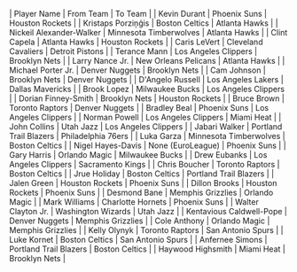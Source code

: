 | Player Name | From Team | To Team |
| Kevin Durant | Phoenix Suns | Houston Rockets |
| Kristaps Porziņģis | Boston Celtics | Atlanta Hawks |
| Nickeil Alexander-Walker | Minnesota Timberwolves | Atlanta Hawks |
| Clint Capela | Atlanta Hawks | Houston Rockets |
| Caris LeVert | Cleveland Cavaliers | Detroit Pistons |
| Terance Mann | Los Angeles Clippers | Brooklyn Nets |
| Larry Nance Jr. | New Orleans Pelicans | Atlanta Hawks |
| Michael Porter Jr. | Denver Nuggets | Brooklyn Nets |
| Cam Johnson | Brooklyn Nets | Denver Nuggets |
| D'Angelo Russell | Los Angeles Lakers | Dallas Mavericks |
| Brook Lopez | Milwaukee Bucks | Los Angeles Clippers |
| Dorian Finney-Smith | Brooklyn Nets | Houston Rockets |
| Bruce Brown | Toronto Raptors | Denver Nuggets |
| Bradley Beal | Phoenix Suns | Los Angeles Clippers |
| Norman Powell | Los Angeles Clippers | Miami Heat |
| John Collins | Utah Jazz | Los Angeles Clippers |
| Jabari Walker | Portland Trail Blazers | Philadelphia 76ers |
| Luka Garza | Minnesota Timberwolves | Boston Celtics |
| Nigel Hayes-Davis | None (EuroLeague) | Phoenix Suns |
| Gary Harris | Orlando Magic | Milwaukee Bucks |
| Drew Eubanks | Los Angeles Clippers | Sacramento Kings |
| Chris Boucher | Toronto Raptors | Boston Celtics |
| Jrue Holiday | Boston Celtics | Portland Trail Blazers |
| Jalen Green | Houston Rockets | Phoenix Suns |
| Dillon Brooks | Houston Rockets | Phoenix Suns |
| Desmond Bane | Memphis Grizzlies | Orlando Magic |
| Mark Williams | Charlotte Hornets | Phoenix Suns |
| Walter Clayton Jr. | Washington Wizards | Utah Jazz |
| Kentavious Caldwell-Pope | Denver Nuggets | Memphis Grizzlies |
| Cole Anthony | Orlando Magic | Memphis Grizzlies |
| Kelly Olynyk | Toronto Raptors | San Antonio Spurs |
| Luke Kornet | Boston Celtics | San Antonio Spurs |
| Anfernee Simons | Portland Trail Blazers | Boston Celtics |
| Haywood Highsmith | Miami Heat | Brooklyn Nets |